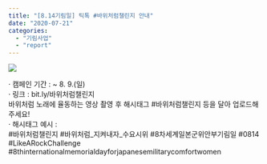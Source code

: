 ```yaml
---
title: "[8.14기림일] 틱톡 #바위처럼챌린지 안내"
date: "2020-07-21"
categories: 
  - "기림사업"
  - "report"
---
```


![](http://womenandwar.net/kr/wp-content/uploads/2020/07/슬라이드1-1-1024x1024.jpg)

· 캠페인 기간 : ~ 8. 9.(일)  
· 링크 : bit.ly/바위처럼챌린지  
바위처럼 노래에 율동하는 영상 촬영 후 해시태그 #바위처럼챌린지 등을 달아 업로드해주세요!  
· 해시태그 예시 :  
#바위처럼챌린지 #바위처럼\_지켜내자\_수요시위 #8차세계일본군위안부기림일 #0814 #LikeARockChallenge #8thinternationalmemorialdayforjapanesemilitarycomfortwomen

